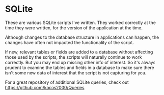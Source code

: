 # SQLite

These are various SQLite scripts I've written. They worked correctly at the time they were written, for the version of the application at the time.

Although changes to the database structure in applications can happen, the changes have often not impacted the functionality of the script. 

If new, relevant tables or fields are added to a database without affecting those used by the scripts, the scripts will naturally continue to work correctly. But you may end up missing other info of interest. So it's always prudent to examine the tables and fields in a database to make sure there isn't some new data of interest that the script is not capturing for you.

For a great repository of additional SQLite queries, check out https://github.com/kacos2000/Queries

